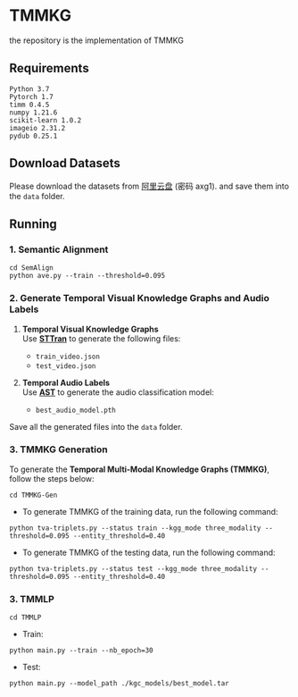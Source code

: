 # TMMKG
the repository is the implementation of TMMKG
## Requirements
```
Python 3.7
Pytorch 1.7
timm 0.4.5
numpy 1.21.6
scikit-learn 1.0.2
imageio 2.31.2
pydub 0.25.1
```
## Download Datasets
Please download the datasets from [阿里云盘](https://www.alipan.com/s/rud3C1BD396) (密码 axg1). and save them into the `data` folder.
## Running
### 1. Semantic Alignment
```
cd SemAlign
python ave.py --train --threshold=0.095
```

### 2. Generate Temporal Visual Knowledge Graphs and Audio Labels
1. **Temporal Visual Knowledge Graphs**  
   Use  **[STTran](https://github.com/yrcong/STTran)** to generate the following files:
   - `train_video.json`
   - `test_video.json`

2. **Temporal Audio Labels**  
   Use **[AST](https://github.com/YuanGongND/ast)** to generate the audio classification model:
   - `best_audio_model.pth`
     
Save all the generated files into the `data` folder.

### 3. TMMKG Generation

To generate the **Temporal Multi-Modal Knowledge Graphs (TMMKG)**, follow the steps below:

```
cd TMMKG-Gen
```
* To generate TMMKG of the training data, run the following command:
```
python tva-triplets.py --status train --kgg_mode three_modality --threshold=0.095 --entity_threshold=0.40
```
* To generate TMMKG of the testing data, run the following command:
```
python tva-triplets.py --status test --kgg_mode three_modality --threshold=0.095 --entity_threshold=0.40
```
### 3. TMMLP
```
cd TMMLP
```
* Train:
```
python main.py --train --nb_epoch=30
```
* Test:
```
python main.py --model_path ./kgc_models/best_model.tar
```
